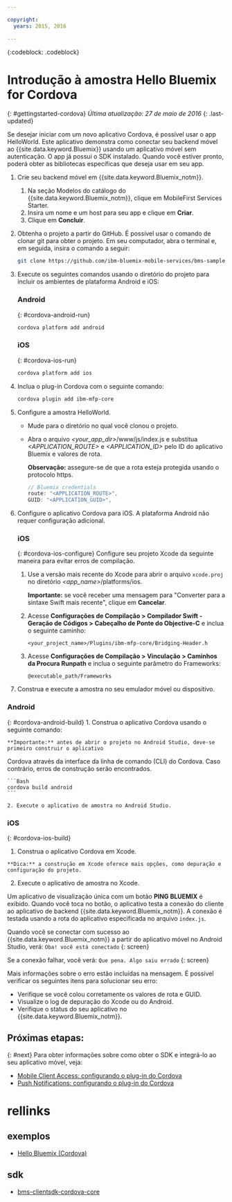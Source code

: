 ```yaml
---

copyright:
  years: 2015, 2016

---
```

<!-- Attribute definitions -->
{:codeblock: .codeblock}

# Introdução à amostra Hello Bluemix for Cordova
{: #gettingstarted-cordova}
*Última atualização: 27 de maio de 2016*
{: .last-updated}

Se desejar iniciar com um novo aplicativo Cordova, é possível usar o app HelloWorld. Este aplicativo demonstra como conectar seu backend móvel ao {{site.data.keyword.Bluemix}} usando um aplicativo móvel sem autenticação. O app já possui o SDK instalado. Quando você estiver pronto, poderá obter as bibliotecas específicas que deseja usar em seu app.

1. Crie seu backend móvel em {{site.data.keyword.Bluemix_notm}}.

	1. Na seção Modelos do catálogo do {{site.data.keyword.Bluemix_notm}}, clique em MobileFirst Services Starter.
	1. Insira um nome e um host para seu app e clique em **Criar**.
	1. Clique em **Concluir**.

2. Obtenha o projeto a partir do GitHub. É possível usar o comando de clonar git para obter o projeto. Em seu
computador, abra o terminal e, em seguida, insira o comando a seguir:

	```Bash
	git clone https://github.com/ibm-bluemix-mobile-services/bms-samples-cordova-helloworld
	```

3. Execute os seguintes comandos usando o diretório do projeto para incluir os ambientes de plataforma Android e iOS:

	### Android
	{: #cordova-android-run}

	```Bash
	cordova platform add android
	```

	### iOS
	{: #cordova-ios-run}

	```Bash
	cordova platform add ios
	```

4. Inclua o plug-in Cordova com o seguinte comando:

	```Bash
	cordova plugin add ibm-mfp-core
	```

5. Configure a amostra HelloWorld.

	* Mude para o diretório no qual você clonou o projeto.
	* Abra o arquivo *&lt;your_app_dir&gt;*/www/js/index.js e substitua *&lt;APPLICATION_ROUTE&gt;* e *&lt;APPLICATION_ID&gt;* pelo ID do aplicativo Bluemix e valores de rota.

		**Observação:** assegure-se de que a rota esteja protegida usando o protocolo https.

		```Javascript
		// Bluemix credentials
		route: "<APPLICATION_ROUTE>",
		GUID: "<APPLICATION_GUID>",
		```

6. Configure o aplicativo Cordova para iOS. A plataforma Android não requer configuração adicional.

	### iOS
	{: #cordova-ios-configure}
  Configure seu projeto Xcode da seguinte maneira para evitar erros de compilação.

	1. Use a versão mais recente do Xcode para abrir o arquivo `xcode.proj` no diretório *&lt;app_name&gt;*/platforms/ios.

		**Importante:** se você receber uma mensagem para "Converter para a sintaxe Swift mais recente", clique em **Cancelar**.

	2. Acesse **Configurações de Compilação > Compilador Swift - Geração de Códigos > Cabeçalho de Ponte do Objective-C** e inclua o seguinte caminho:

		```
		<your_project_name>/Plugins/ibm-mfp-core/Bridging-Header.h
		```

	3. Acesse **Configurações de Compilação > Vinculação > Caminhos da Procura Runpath** e inclua o seguinte parâmetro do Frameworks:

		```
		@executable_path/Frameworks
		```

7. Construa e execute a amostra no seu emulador móvel ou dispositivo.

  ### Android
  {: #cordova-android-build}
	1. Construa o aplicativo Cordova usando o seguinte comando:

    **Importante:** antes de abrir o projeto no Android Studio, deve-se primeiro construir o aplicativo
Cordova através da interface da linha de comando (CLI) do Cordova. Caso contrário, erros de construção serão encontrados.

	```Bash
	cordova build android
	```

	2. Execute o aplicativo de amostra no Android Studio.

  ### iOS
  {: #cordova-ios-build}
  1. Construa o aplicativo Cordova em Xcode.

    **Dica:** a construção em Xcode oferece mais opções, como depuração e configuração do projeto.

  2. Execute o aplicativo de amostra no Xcode.

Um aplicativo de visualização única com um botão **PING BLUEMIX** é exibido. Quando você toca no botão, o aplicativo testa a conexão do cliente ao aplicativo de backend {{site.data.keyword.Bluemix_notm}}. A conexão é testada usando a rota do aplicativo especificada no arquivo `index.js`.

<!--
![Hello World application successfully connected to Bluemix](images/yayconnected.jpg "Figure 1. Hello World application successfully connected to Bluemix")
-->

  Quando você se conectar com sucesso ao {{site.data.keyword.Bluemix_notm}} a partir do aplicativo móvel no Android Studio, verá:
`Oba! você está conectado`
  {: screen}


<!--![Hello World application not connected to Bluemix](images/bummer_android.jpg "Figure 2. Hello World application not connected to Bluemix")-->

Se a conexão falhar, você verá:
  `Que pena. Algo saiu errado`
  {: screen}

Mais informações sobre o erro estão incluídas na mensagem. É possível verificar os seguintes itens para solucionar seu erro:

- Verifique se você colou corretamente os valores de
rota e GUID.
- Visualize o log de depuração do Xcode ou do Android.
- Verifique o status do seu aplicativo no {{site.data.keyword.Bluemix_notm}}.

## Próximas etapas:
{: #next}
Para obter informações sobre como obter o SDK e integrá-lo ao seu aplicativo móvel, veja:
* [Mobile Client Access: configurando o plug-in do Cordova](../../services/mobileaccess/getting-started-cordova.html)
* [Push Notifications: configurando o plug-in do Cordova](../../services/mobilepush/enablepush_cordova.html#setup_sdk_cordova)

# rellinks

## exemplos
   * [Hello Bluemix (Cordova)](https://github.com/ibm-bluemix-mobile-services/bms-samples-cordova-helloworld)

## sdk
   * [bms-clientsdk-cordova-core](https://github.com/ibm-bluemix-mobile-services/bms-clientsdk-cordova-plugin-core)

<!--## api
   * [Core API](https://www.{DomainName}/docs/api/content/api/mobilefirst/cordova/core-api-doc/overview-summary.html)
-->
